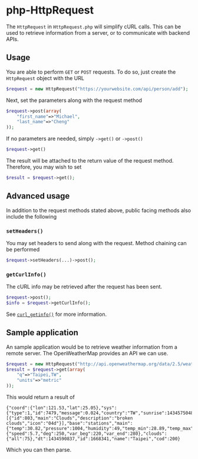 # php-HttpRequest

The `HttpRequest` in `HttpRequest.php` will simplify cURL calls. This can be used to retrieve information from a server, or to communicate with backend APIs.

## Usage
You are able to perform `GET` or `POST` requests. To do so, just create the `HttpRequest` object with the URL

```php
$request = new HttpRequest("https://yourwebsite.com/api/person/add");
```

Next, set the parameters along with the request method

```php
$request->post(array(
	"first_name"=>"Michael",
	"last_name"=>"Cheng"
));
```

If no parameters are needed, simply `->get()` or `->post()`

```php
$request->get()
```

The result will be attached to the return value of the request method. Therefore, you may wish to set

```php
$result = $request->get();
```

## Advanced usage
In addition to the request methods stated above, public facing methods also include the following

### `setHeaders()`
You may set headers to send along with the request. Method chaining can be performed

```php
$request->setHeaders(...)->post();
```

### `getCurlInfo()`
The cURL info may be retrieved after the request has been sent.

```php
$request->post();
$info = $request->getCurlInfo();
```

See [`curl_getinfo()`](http://php.net/manual/en/function.curl-getinfo.php) for more information.

## Sample application
An sample application would be to retrieve weather information from a remote server. The OpenWeatherMap provides an API we can use.

```php
$request = new HttpRequest("http://api.openweathermap.org/data/2.5/weather");
$result = $request->get(array(
	"q"=>"Taipei,TW",
	"units"=>"metric"
));
```

This would return a result of

```
{"coord":{"lon":121.53,"lat":25.05},"sys":{"type":1,"id":7479,"message":0.024,"country":"TW","sunrise":1434575048,"sunset":1434624349},"weather":[{"id":803,"main":"Clouds","description":"broken clouds","icon":"04d"}],"base":"stations","main":{"temp":30.82,"pressure":1004,"humidity":49,"temp_min":28.89,"temp_max":32},"visibility":10000,"wind":{"speed":5.7,"deg":250,"var_beg":220,"var_end":280},"clouds":{"all":75},"dt":1434590837,"id":1668341,"name":"Taipei","cod":200}
```

Which you can then parse.
